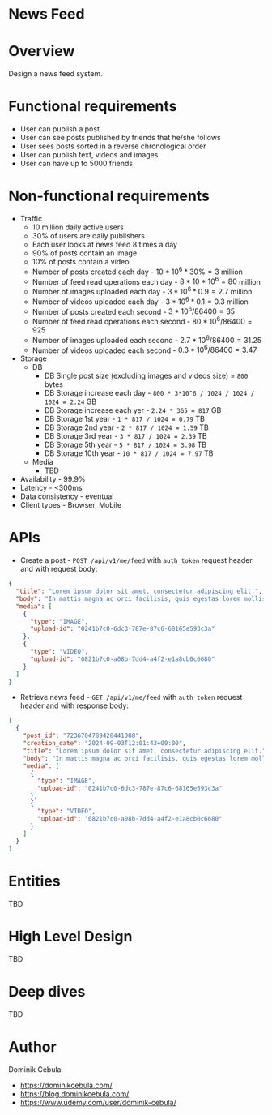 # News Feed

# Overview

Design a news feed system.

# Functional requirements

* User can publish a post
* User can see posts published by friends that he/she follows
* User sees posts sorted in a reverse chronological order
* User can publish text, videos and images
* User can have up to 5000 friends

# Non-functional requirements

* Traffic
    * 10 million daily active users
    * 30% of users are daily publishers
    * Each user looks at news feed 8 times a day
    * 90% of posts contain an image
    * 10% of posts contain a video
    * Number of posts created each day - $`10*10^6 * 30\% = 3`$ million
    * Number of feed read operations each day - $`8 * 10*10^6 = 80`$ million
    * Number of images uploaded each day - $`3*10^6 * 0.9 = 2.7`$ million
    * Number of videos uploaded each day - $`3*10^6 * 0.1 = 0.3`$ million
    * Number of posts created each second - $`3*10^6 / 86400 = 35`$
    * Number of feed read operations each second - $`80*10^6 / 86400 = 925`$
    * Number of images uploaded each second - $`2.7*10^6 / 86400 = 31.25`$
    * Number of videos uploaded each second - $`0.3*10^6 / 86400 = 3.47`$
* Storage
    * DB
        * DB Single post size (excluding images and videos size) = `800` bytes
        * DB Storage increase each day - `800 * 3*10^6 / 1024 / 1024 / 1024 = 2.24` GB
        * DB Storage increase each yer - `2.24 * 365 = 817` GB
        * DB Storage 1st year - `1 * 817 / 1024 = 0.79` TB
        * DB Storage 2nd year - `2 * 817 / 1024 = 1.59` TB
        * DB Storage 3rd year - `3 * 817 / 1024 = 2.39` TB
        * DB Storage 5th year - `5 * 817 / 1024 = 3.98` TB
        * DB Storage 10th year - `10 * 817 / 1024 = 7.97` TB
    * Media
        * TBD
* Availability - 99.9%
* Latency - <300ms
* Data consistency - eventual
* Client types - Browser, Mobile

# APIs

* Create a post - `POST /api/v1/me/feed` with `auth_token` request header and with request body:

```json
{
  "title": "Lorem ipsum dolor sit amet, consectetur adipiscing elit.",
  "body": "In mattis magna ac orci facilisis, quis egestas lorem mollis. Nullam facilisis sagittis eleifend.",
  "media": [
    {
      "type": "IMAGE",
      "upload-id": "0241b7c0-6dc3-787e-87c6-68165e593c3a"
    },
    {
      "type": "VIDEO",
      "upload-id": "0821b7c0-a08b-7dd4-a4f2-e1a8cb0c6680"
    }
  ]
}
```

* Retrieve news feed - `GET /api/v1/me/feed` with `auth_token` request header and with response body:

```json
[
  {
    "post_id": "7236704789428441088",
    "creation_date": "2024-09-03T12:01:43+00:00",
    "title": "Lorem ipsum dolor sit amet, consectetur adipiscing elit.",
    "body": "In mattis magna ac orci facilisis, quis egestas lorem mollis. Nullam facilisis sagittis eleifend.",
    "media": [
      {
        "type": "IMAGE",
        "upload-id": "0241b7c0-6dc3-787e-87c6-68165e593c3a"
      },
      {
        "type": "VIDEO",
        "upload-id": "0821b7c0-a08b-7dd4-a4f2-e1a8cb0c6680"
      }
    ]
  }
]
```

# Entities

TBD

# High Level Design

TBD

# Deep dives

TBD

# Author

Dominik Cebula

* https://dominikcebula.com/
* https://blog.dominikcebula.com/
* https://www.udemy.com/user/dominik-cebula/
